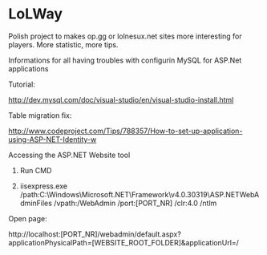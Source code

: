 # LoLWay
Polish project to makes op.gg or lolnesux.net sites more interesting for players. More statistic, more tips.

Informations for all having troubles with configurin MySQL for ASP.Net applications

Tutorial:

http://dev.mysql.com/doc/visual-studio/en/visual-studio-install.html

Table migration fix:

http://www.codeproject.com/Tips/788357/How-to-set-up-application-using-ASP-NET-Identity-w

Accessing the ASP.NET Website tool

1. Run CMD

2. iisexpress.exe /path:C:\Windows\Microsoft.NET\Framework\v4.0.30319\ASP.NETWebAdminFiles /vpath:/WebAdmin /port:[PORT_NR] /clr:4.0 /ntlm

Open page:

http://localhost:[PORT_NR]/webadmin/default.aspx?applicationPhysicalPath=[WEBSITE_ROOT_FOLDER]\&applicationUrl=/



